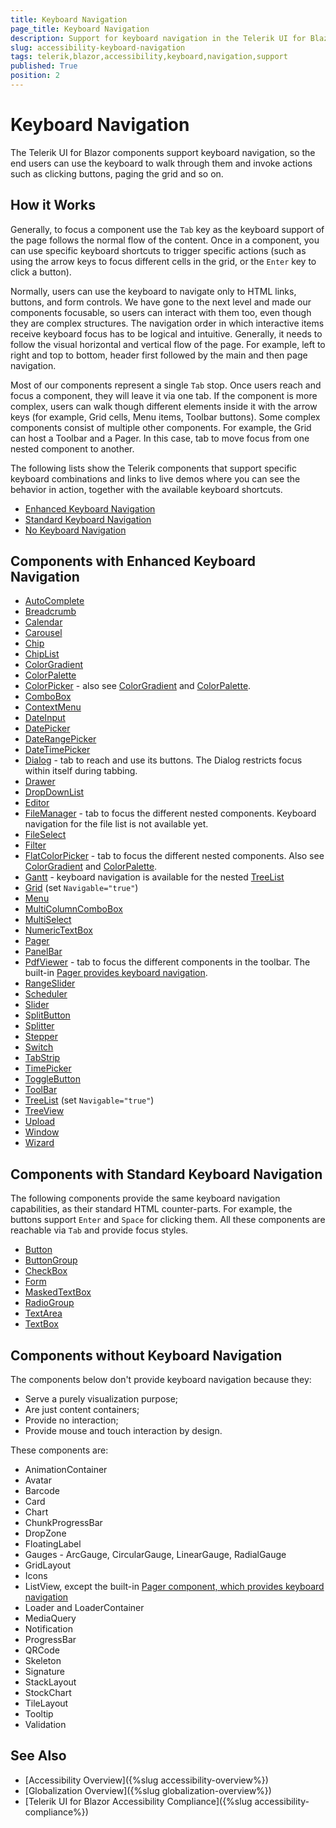```yaml
---
title: Keyboard Navigation
page_title: Keyboard Navigation
description: Support for keyboard navigation in the Telerik UI for Blazor suite and components.
slug: accessibility-keyboard-navigation
tags: telerik,blazor,accessibility,keyboard,navigation,support
published: True
position: 2
---
```


# Keyboard Navigation

The Telerik UI for Blazor components support keyboard navigation, so the end users can use the keyboard to walk through them and invoke actions such as clicking buttons, paging the grid and so on.

## How it Works

Generally, to focus a component use the `Tab` key as the keyboard support of the page follows the normal flow of the content. Once in a component, you can use specific keyboard shortcuts to trigger specific actions (such as using the arrow keys to focus different cells in the grid, or the `Enter` key to click a button).

Normally, users can use the keyboard to navigate only to HTML links, buttons, and form controls. We have gone to the next level and made our components focusable, so users can interact with them too, even though they are complex structures. The navigation order in which interactive items receive keyboard focus has to be logical and intuitive. Generally, it needs to follow the visual horizontal and vertical flow of the page. For example, left to right and top to bottom, header first followed by the main and then page navigation.

Most of our components represent a single `Tab` stop. Once users reach and focus a component, they will leave it via one tab. If the component is more complex, users can walk though different elements inside it with the arrow keys (for example, Grid cells, Menu items, Toolbar buttons). Some complex components consist of multiple other components. For example, the Grid can host a Toolbar and a Pager. In this case, tab to move focus from one nested component to another.

The following lists show the Telerik components that support specific keyboard combinations and links to live demos where you can see the behavior in action, together with the available keyboard shortcuts.

* [Enhanced Keyboard Navigation](#components-with-enhanced-keyboard-navigation)
* [Standard Keyboard Navigation](#components-with-standard-keyboard-navigation)
* [No Keyboard Navigation](#components-without-keyboard-navigation)


## Components with Enhanced Keyboard Navigation

* [AutoComplete](https://demos.telerik.com/blazor-ui/autocomplete/keyboard-navigation)
* [Breadcrumb](https://demos.telerik.com/blazor-ui/breadcrumb/keyboard-navigation)
* [Calendar](https://demos.telerik.com/blazor-ui/calendar/keyboard-navigation)
* [Carousel](https://demos.telerik.com/blazor-ui/carousel/keyboard-navigation)
* [Chip](https://demos.telerik.com/blazor-ui/chip/keyboard-navigation)
* [ChipList](https://demos.telerik.com/blazor-ui/chiplist/keyboard-navigation)
* [ColorGradient](https://demos.telerik.com/blazor-ui/colorgradient/keyboard-navigation)
* [ColorPalette](https://demos.telerik.com/blazor-ui/colorpalette/keyboard-navigation)
* [ColorPicker](https://demos.telerik.com/blazor-ui/colorpicker/overview) - also see [ColorGradient](https://demos.telerik.com/blazor-ui/colorgradient/keyboard-navigation) and [ColorPalette](https://demos.telerik.com/blazor-ui/colorpalette/keyboard-navigation).
* [ComboBox](https://demos.telerik.com/blazor-ui/combobox/keyboard-navigation)
* [ContextMenu](https://demos.telerik.com/blazor-ui/contextmenu/keyboard-navigation)
* [DateInput](https://demos.telerik.com/blazor-ui/dateinput/keyboard-navigation)
* [DatePicker](https://demos.telerik.com/blazor-ui/datepicker/keyboard-navigation)
* [DateRangePicker](https://demos.telerik.com/blazor-ui/daterangepicker/keyboard-navigation)
* [DateTimePicker](https://demos.telerik.com/blazor-ui/datetimepicker/keyboard-navigation)
* [Dialog](https://demos.telerik.com/blazor-ui/dialog/overview) - tab to reach and use its buttons. The Dialog restricts focus within itself during tabbing.
* [Drawer](https://demos.telerik.com/blazor-ui/drawer/keyboard-navigation)
* [DropDownList](https://demos.telerik.com/blazor-ui/dropdownlist/keyboard-navigation)
* [Editor](https://demos.telerik.com/blazor-ui/editor/keyboard-navigation)
* [FileManager](https://demos.telerik.com/blazor-ui/filemanager/overview) - tab to focus the different nested components. Keyboard navigation for the file list is not available yet.
* [FileSelect](https://demos.telerik.com/blazor-ui/fileselect/keyboard-navigation)
* [Filter](https://demos.telerik.com/blazor-ui/filter/keyboard-navigation)
* [FlatColorPicker](https://demos.telerik.com/blazor-ui/flatcolorpicker/overview) - tab to focus the different nested components. Also see [ColorGradient](https://demos.telerik.com/blazor-ui/colorgradient/keyboard-navigation) and [ColorPalette](https://demos.telerik.com/blazor-ui/colorpalette/keyboard-navigation).
* [Gantt](https://demos.telerik.com/blazor-ui/gantt/overview) - keyboard navigation is available for the nested [TreeList](https://demos.telerik.com/blazor-ui/treelist/keyboard-navigation)
* [Grid](https://demos.telerik.com/blazor-ui/grid/keyboard-navigation) (set `Navigable="true"`)
* [Menu](https://demos.telerik.com/blazor-ui/menu/keyboard-navigation)
* [MultiColumnComboBox](https://demos.telerik.com/blazor-ui/multicolumncombobox/keyboard-navigation)
* [MultiSelect](https://demos.telerik.com/blazor-ui/multiselect/keyboard-navigation)
* [NumericTextBox](https://demos.telerik.com/blazor-ui/numerictextbox/keyboard-navigation)
* [Pager](https://demos.telerik.com/blazor-ui/pager/keyboard-navigation)
* [PanelBar](https://demos.telerik.com/blazor-ui/panelbar/keyboard-navigation)
* [PdfViewer](https://demos.telerik.com/blazor-ui/pdfviewer/overview) - tab to focus the different components in the toolbar. The built-in [Pager provides keyboard navigation](https://demos.telerik.com/blazor-ui/pager/keyboard-navigation).
* [RangeSlider](https://demos.telerik.com/blazor-ui/rangeslider/keyboard-navigation)
* [Scheduler](https://demos.telerik.com/blazor-ui/scheduler/keyboard-navigation)
* [Slider](https://demos.telerik.com/blazor-ui/slider/keyboard-navigation)
* [SplitButton](https://demos.telerik.com/blazor-ui/splitbutton/keyboard-navigation)
* [Splitter](https://demos.telerik.com/blazor-ui/splitter/keyboard-navigation)
* [Stepper](https://demos.telerik.com/blazor-ui/stepper/keyboard-navigation)
* [Switch](https://demos.telerik.com/blazor-ui/switch/keyboard-navigation)
* [TabStrip](https://demos.telerik.com/blazor-ui/tabstrip/keyboard-navigation)
* [TimePicker](https://demos.telerik.com/blazor-ui/timepicker/keyboard-navigation)
* [ToggleButton](https://demos.telerik.com/blazor-ui/togglebutton/keyboard-navigation)
* [ToolBar](https://demos.telerik.com/blazor-ui/toolbar/keyboard-navigation)
* [TreeList](https://demos.telerik.com/blazor-ui/treelist/keyboard-navigation) (set `Navigable="true"`)
* [TreeView](https://demos.telerik.com/blazor-ui/treeview/keyboard-navigation)
* [Upload](https://demos.telerik.com/blazor-ui/upload/keyboard-navigation)
* [Window](https://demos.telerik.com/blazor-ui/window/keyboard-navigation)
* [Wizard](https://demos.telerik.com/blazor-ui/wizard/keyboard-navigation)


## Components with Standard Keyboard Navigation

The following components provide the same keyboard navigation capabilities, as their standard HTML counter-parts. For example, the buttons support `Enter` and `Space` for clicking them. All these components are reachable via `Tab` and provide focus styles.

* [Button](https://demos.telerik.com/blazor-ui/button/keyboard-navigation)
* [ButtonGroup](https://demos.telerik.com/blazor-ui/buttongroup/keyboard-navigation)
* [CheckBox](https://demos.telerik.com/blazor-ui/checkbox/overview)
* [Form](https://demos.telerik.com/blazor-ui/form/overview)
* [MaskedTextBox](https://demos.telerik.com/blazor-ui/maskedtextbox/overview)
* [RadioGroup](https://demos.telerik.com/blazor-ui/radiogroup/keyboard-navigation)
* [TextArea](https://demos.telerik.com/blazor-ui/textarea/overview)
* [TextBox](https://demos.telerik.com/blazor-ui/textbox/overview)


## Components without Keyboard Navigation

The components below don't provide keyboard navigation because they:

* Serve a purely visualization purpose;
* Are just content containers;
* Provide no interaction;
* Provide mouse and touch interaction by design.

These components are:

* AnimationContainer
* Avatar
* Barcode
* Card
* Chart
* ChunkProgressBar
* DropZone
* FloatingLabel
* Gauges - ArcGauge, CircularGauge, LinearGauge, RadialGauge
* GridLayout
* Icons
* ListView, except the built-in [Pager component, which provides keyboard navigation](https://demos.telerik.com/blazor-ui/pager/keyboard-navigation)
* Loader and LoaderContainer
* MediaQuery
* Notification
* ProgressBar
* QRCode
* Skeleton
* Signature
* StackLayout
* StockChart
* TileLayout
* Tooltip
* Validation


## See Also

* [Accessibility Overview]({%slug accessibility-overview%})
* [Globalization Overview]({%slug globalization-overview%})
* [Telerik UI for Blazor Accessibility Compliance]({%slug accessibility-compliance%})

